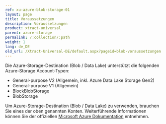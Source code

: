 ```yaml
---
ref: xu-azure-blob-storage-01
layout: page
title: Voraussetzungen
description: Voraussetzungen
product: xtract-universal
parent: azure-storage
permalink: /:collection/:path
weight: 1
lang: de_DE
old_url: /Xtract-Universal-DE/default.aspx?pageid=blob-voraussetzungen
---
```


Die Azure-Storage-Destination (Blob / Data Lake) unterstützt die folgenden Azure-Storage Account-Typen:
- General-purpose V2 (Allgemein, inkl. Azure Data Lake Storage Gen2)
- General-purpose V1 (Allgemein)
- BlockBlobStorage
- BlobStorage

Um Azure-Storage-Destination (Blob / Data Lake) zu verwenden, brauchen Sie eines der oben genannten Konten. 
Weiterführende Informationen können Sie der offiziellen [Microsoft Azure Dokumentation](https://docs.microsoft.com/de-de/azure/storage/blobs/storage-blob-create-account-block-blob) entnehmen.

